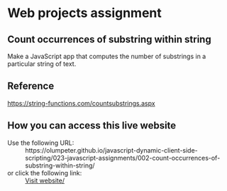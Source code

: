 # Web projects assignment

## Count occurrences of substring within string

Make a JavaScript app that computes the number of substrings in a particular
string of text.

## Reference

https://string-functions.com/countsubstrings.aspx

## How you can access this live website

<dl>
  Use the following URL:
  <dd>
    https://olumpeter.github.io/javascript-dynamic-client-side-scripting/023-javascript-assignments/002-count-occurrences-of-substring-within-string/
  </dd>
  or click the following link:
  <dd>
    <a href="https://olumpeter.github.io/javascript-dynamic-client-side-scripting/002-count-occurrences-of-substring-within-string">Visit website/</a>
  </dd>
</dl>
